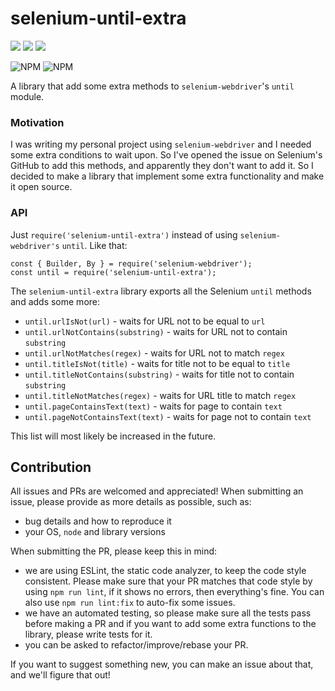 # selenium-until-extra

![](https://img.shields.io/npm/dt/selenium-until-extra.svg) ![](https://img.shields.io/travis/serge1peshcoff/selenium-until-extra.svg) ![](https://img.shields.io/coveralls/serge1peshcoff/selenium-until-extra.svg)

![NPM](https://nodei.co/npm/selenium-until-extra.png?downloads=true&downloadRank=true&stars=true) ![NPM](https://nodei.co/npm-dl/selenium-until-extra.png)

A library that add some extra methods to `selenium-webdriver`'s `until` module.

### Motivation

I was writing my personal project using `selenium-webdriver` and I needed some extra conditions to wait upon. So I've opened the issue on Selenium's GitHub to add this methods, and apparently they don't want to add it. So I decided to make a library that implement some extra functionality and make it open source.

### API

Just `require('selenium-until-extra')` instead of using `selenium-webdriver's` `until`. Like that:

```
const { Builder, By } = require('selenium-webdriver');
const until = require('selenium-until-extra');
```
The `selenium-until-extra` library exports all the Selenium `until` methods and adds some more:

- `until.urlIsNot(url)` - waits for URL not to be equal to `url`
- `until.urlNotContains(substring)` - waits for URL not to contain `substring`
- `until.urlNotMatches(regex)` - waits for URL not to match `regex`
- `until.titleIsNot(title)` - waits for title not to be equal to `title`
- `until.titleNotContains(substring)` - waits for title not to contain `substring`
- `until.titleNotMatches(regex)` - waits for URL title to match `regex`
- `until.pageContainsText(text)` - waits for page to contain `text`
- `until.pageNotContainsText(text)` - waits for page not to contain `text`

This list will most likely be increased in the future.

## Contribution

All issues and PRs are welcomed and appreciated!
When submitting an issue, please provide as more details as possible, such as:
- bug details and how to reproduce it
- your OS, `node` and library versions

When submitting the PR, please keep this in mind:
- we are using ESLint, the static code analyzer, to keep the code style consistent. Please make sure that your PR matches that code style by using `npm run lint`, if it shows no errors, then everything's fine. You can also use `npm run lint:fix` to auto-fix some issues.
- we have an automated testing, so please make sure all the tests pass before making a PR and if you want to add some extra functions to the library, please write tests for it.
- you can be asked to refactor/improve/rebase your PR.

If you want to suggest something new, you can make an issue about that, and we'll figure that out!
